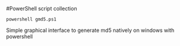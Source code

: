 #PowerShell script collection

```
powershell gmd5.ps1
```

Simple graphical interface to generate md5 natively on windows with powershell
